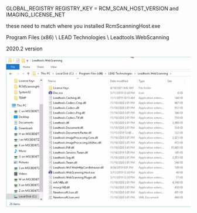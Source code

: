 GLOBAL_REGISTRY REGISTRY_KEY = RCM_SCAN_HOST_VERSION and IMAGING_LICENSE_NET

these need to match where you installed RcmScanningHost.exe

Program Files (x86) \ LEAD Technologies \ Leadtools.WebScanning

2020.2 version

![image.png](/.attachments/image-1b4c064b-aab4-4b49-9311-172902d5f5bf.png)
